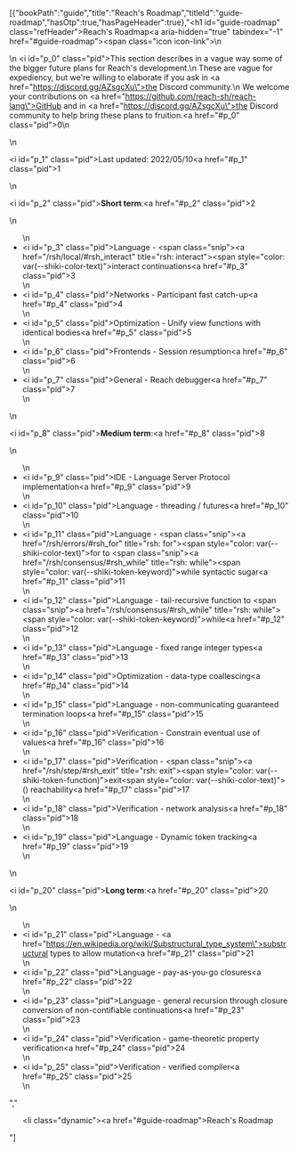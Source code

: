 [{"bookPath":"guide","title":"Reach's Roadmap","titleId":"guide-roadmap","hasOtp":true,"hasPageHeader":true},"<h1 id=\"guide-roadmap\" class=\"refHeader\">Reach's Roadmap<a aria-hidden=\"true\" tabindex=\"-1\" href=\"#guide-roadmap\"><span class=\"icon icon-link\"></span></a></h1>\n<p>\n  <i id=\"p_0\" class=\"pid\"></i>This section describes in a vague way some of the bigger future plans for Reach's development.\n  These are vague for expediency, but we're willing to elaborate if you ask in <a href=\"https://discord.gg/AZsgcXu\">the Discord community</a>.\n  We welcome your contributions on <a href=\"https://github.com/reach-sh/reach-lang\">GitHub</a> and in <a href=\"https://discord.gg/AZsgcXu\">the Discord community</a> to help bring these plans to fruition.<a href=\"#p_0\" class=\"pid\">0</a>\n</p>\n<p><i id=\"p_1\" class=\"pid\"></i>Last updated: 2022/05/10<a href=\"#p_1\" class=\"pid\">1</a></p>\n<p><i id=\"p_2\" class=\"pid\"></i><strong>Short term</strong>:<a href=\"#p_2\" class=\"pid\">2</a></p>\n<ul>\n  <li><i id=\"p_3\" class=\"pid\"></i>Language - <span class=\"snip\"><a href=\"/rsh/local/#rsh_interact\" title=\"rsh: interact\"><span style=\"color: var(--shiki-color-text)\">interact</span></a></span> continuations<a href=\"#p_3\" class=\"pid\">3</a></li>\n  <li><i id=\"p_4\" class=\"pid\"></i>Networks - Participant fast catch-up<a href=\"#p_4\" class=\"pid\">4</a></li>\n  <li><i id=\"p_5\" class=\"pid\"></i>Optimization - Unify view functions with identical bodies<a href=\"#p_5\" class=\"pid\">5</a></li>\n  <li><i id=\"p_6\" class=\"pid\"></i>Frontends - Session resumption<a href=\"#p_6\" class=\"pid\">6</a></li>\n  <li><i id=\"p_7\" class=\"pid\"></i>General - Reach debugger<a href=\"#p_7\" class=\"pid\">7</a></li>\n</ul>\n<p><i id=\"p_8\" class=\"pid\"></i><strong>Medium term</strong>:<a href=\"#p_8\" class=\"pid\">8</a></p>\n<ul>\n  <li><i id=\"p_9\" class=\"pid\"></i>IDE - Language Server Protocol implementation<a href=\"#p_9\" class=\"pid\">9</a></li>\n  <li><i id=\"p_10\" class=\"pid\"></i>Language - threading / futures<a href=\"#p_10\" class=\"pid\">10</a></li>\n  <li><i id=\"p_11\" class=\"pid\"></i>Language - <span class=\"snip\"><a href=\"/rsh/errors/#rsh_for\" title=\"rsh: for\"><span style=\"color: var(--shiki-color-text)\">for</span></a></span> to <span class=\"snip\"><a href=\"/rsh/consensus/#rsh_while\" title=\"rsh: while\"><span style=\"color: var(--shiki-token-keyword)\">while</span></a></span> syntactic sugar<a href=\"#p_11\" class=\"pid\">11</a></li>\n  <li><i id=\"p_12\" class=\"pid\"></i>Language - tail-recursive function to <span class=\"snip\"><a href=\"/rsh/consensus/#rsh_while\" title=\"rsh: while\"><span style=\"color: var(--shiki-token-keyword)\">while</span></a></span><a href=\"#p_12\" class=\"pid\">12</a></li>\n  <li><i id=\"p_13\" class=\"pid\"></i>Language - fixed range integer types<a href=\"#p_13\" class=\"pid\">13</a></li>\n  <li><i id=\"p_14\" class=\"pid\"></i>Optimization - data-type coallescing<a href=\"#p_14\" class=\"pid\">14</a></li>\n  <li><i id=\"p_15\" class=\"pid\"></i>Language - non-communicating guaranteed termination loops<a href=\"#p_15\" class=\"pid\">15</a></li>\n  <li><i id=\"p_16\" class=\"pid\"></i>Verification - Constrain eventual use of values<a href=\"#p_16\" class=\"pid\">16</a></li>\n  <li><i id=\"p_17\" class=\"pid\"></i>Verification - <span class=\"snip\"><a href=\"/rsh/step/#rsh_exit\" title=\"rsh: exit\"><span style=\"color: var(--shiki-token-function)\">exit</span></a><span style=\"color: var(--shiki-color-text)\">()</span></span> reachability<a href=\"#p_17\" class=\"pid\">17</a></li>\n  <li><i id=\"p_18\" class=\"pid\"></i>Verification - network analysis<a href=\"#p_18\" class=\"pid\">18</a></li>\n  <li><i id=\"p_19\" class=\"pid\"></i>Language - Dynamic token tracking<a href=\"#p_19\" class=\"pid\">19</a></li>\n</ul>\n<p><i id=\"p_20\" class=\"pid\"></i><strong>Long term</strong>:<a href=\"#p_20\" class=\"pid\">20</a></p>\n<ul>\n  <li><i id=\"p_21\" class=\"pid\"></i>Language - <a href=\"https://en.wikipedia.org/wiki/Substructural_type_system\">substructural types</a> to allow mutation<a href=\"#p_21\" class=\"pid\">21</a></li>\n  <li><i id=\"p_22\" class=\"pid\"></i>Language - pay-as-you-go closures<a href=\"#p_22\" class=\"pid\">22</a></li>\n  <li><i id=\"p_23\" class=\"pid\"></i>Language - general recursion through closure conversion of non-contifiable continuations<a href=\"#p_23\" class=\"pid\">23</a></li>\n  <li><i id=\"p_24\" class=\"pid\"></i>Verification - game-theoretic property verification<a href=\"#p_24\" class=\"pid\">24</a></li>\n  <li><i id=\"p_25\" class=\"pid\"></i>Verification - verified compiler<a href=\"#p_25\" class=\"pid\">25</a></li>\n</ul>","<ul><li class=\"dynamic\"><a href=\"#guide-roadmap\">Reach's Roadmap</a></li></ul>"]